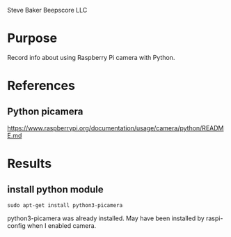 Steve Baker Beepscore LLC

# Purpose
Record info about using Raspberry Pi camera with Python.

# References

## Python picamera
https://www.raspberrypi.org/documentation/usage/camera/python/README.md

# Results

## install python module
    sudo apt-get install python3-picamera

python3-picamera was already installed.
May have been installed by raspi-config when I enabled camera.
